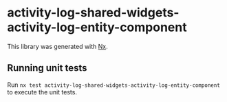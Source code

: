 # activity-log-shared-widgets-activity-log-entity-component

This library was generated with [Nx](https://nx.dev).

## Running unit tests

Run `nx test activity-log-shared-widgets-activity-log-entity-component` to execute the unit tests.
